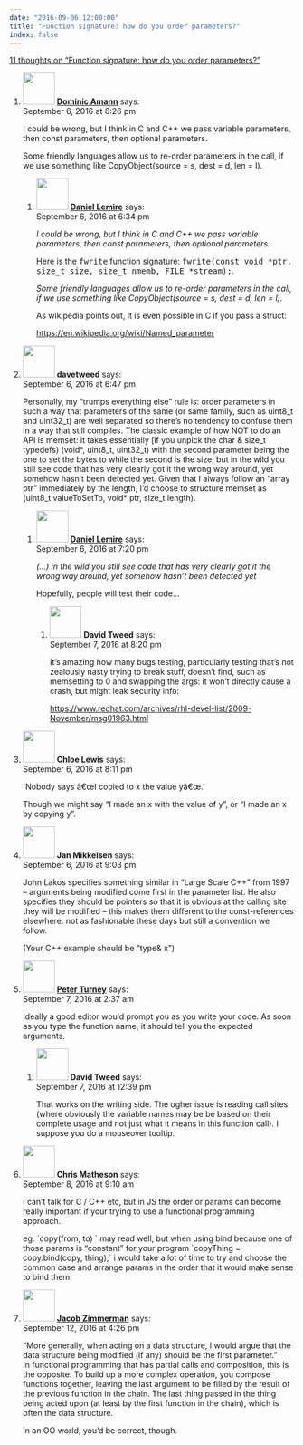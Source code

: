 ```yaml
---
date: "2016-09-06 12:00:00"
title: "Function signature: how do you order parameters?"
index: false
---
```


[11 thoughts on &ldquo;Function signature: how do you order parameters?&rdquo;](/lemire/blog/2016/09-06-function-signature-how-do-you-order-parameters)

<ol class="comment-list">
<li id="comment-251757" class="comment even thread-even depth-1 parent">
<div class="comment-author vcard">
<img alt src="https://secure.gravatar.com/avatar/1b5f40ec7c1e07935001188ea498d188?s=56&#038;d=mm&#038;r=g" srcset="https://secure.gravatar.com/avatar/1b5f40ec7c1e07935001188ea498d188?s=112&#038;d=mm&#038;r=g 2x" class="avatar avatar-56 photo" height="56" width="56" decoding="async" /> <b class="fn"><a href="http://blog.lbs.ca/technology" class="url" rel="ugc external nofollow">Dominic Amann</a></b> <span class="says">says:</span> </div>
<div class="comment-metadata"><time datetime="2016-09-06T18:26:22+00:00">September 6, 2016 at 6:26 pm</time></a> </div>
<div class="comment-content">
<p>I could be wrong, but I think in C and C++ we pass variable parameters, then const parameters, then optional parameters.</p>
<p>Some friendly languages allow us to re-order parameters in the call, if we use something like CopyObject(source = s, dest = d, len = l).</p>
</div>
<ol class="children">
<li id="comment-251758" class="comment byuser comment-author-lemire bypostauthor odd alt depth-2">
<div class="comment-author vcard">
<img alt src="https://secure.gravatar.com/avatar/2ca999bef9535950f5b84281a4dab006?s=56&#038;d=mm&#038;r=g" srcset="https://secure.gravatar.com/avatar/2ca999bef9535950f5b84281a4dab006?s=112&#038;d=mm&#038;r=g 2x" class="avatar avatar-56 photo" height="56" width="56" decoding="async" /> <b class="fn"><a href="https://lemire.me/en/" class="url" rel="ugc">Daniel Lemire</a></b> <span class="says">says:</span> </div>
<div class="comment-metadata"><time datetime="2016-09-06T18:34:26+00:00">September 6, 2016 at 6:34 pm</time></a> </div>
<div class="comment-content">
<p><em>I could be wrong, but I think in C and C++ we pass variable parameters, then const parameters, then optional parameters.</em></p>
<p>Here is the <tt>fwrite</tt> function signature: <tt>fwrite(const void *ptr, size_t size, size_t nmemb, FILE *stream);</tt>.</p>
<p><em>Some friendly languages allow us to re-order parameters in the call, if we use something like CopyObject(source = s, dest = d, len = l).</em></p>
<p>As wikipedia points out, it is even possible in C if you pass a struct:</p>
<p><a href="https://en.wikipedia.org/wiki/Named_parameter" rel="nofollow ugc">https://en.wikipedia.org/wiki/Named_parameter</a></p>
</div>
</li>
</ol>
</li>
<li id="comment-251761" class="comment even thread-odd thread-alt depth-1 parent">
<div class="comment-author vcard">
<img alt src="https://secure.gravatar.com/avatar/e2235dec7378abc2a23d8a76c2efba02?s=56&#038;d=mm&#038;r=g" srcset="https://secure.gravatar.com/avatar/e2235dec7378abc2a23d8a76c2efba02?s=112&#038;d=mm&#038;r=g 2x" class="avatar avatar-56 photo" height="56" width="56" loading="lazy" decoding="async" /> <b class="fn">davetweed</b> <span class="says">says:</span> </div>
<div class="comment-metadata"><time datetime="2016-09-06T18:47:21+00:00">September 6, 2016 at 6:47 pm</time></a> </div>
<div class="comment-content">
<p>Personally, my &ldquo;trumps everything else&rdquo; rule is: order parameters in such a way that parameters of the same (or same family, such as uint8_t and uint32_t) are well separated so there&rsquo;s no tendency to confuse them in a way that still compiles. The classic example of how NOT to do an API is memset: it takes essentially [if you unpick the char &amp; size_t typedefs) (void*, uint8_t, uint32_t) with the second parameter being the one to set the bytes to while the second is the size, but in the wild you still see code that has very clearly got it the wrong way around, yet somehow hasn&rsquo;t been detected yet. Given that I always follow an &ldquo;array ptr&rdquo; immediately by the length, I&rsquo;d choose to structure memset as (uint8_t valueToSetTo, void* ptr, size_t length).</p>
</div>
<ol class="children">
<li id="comment-251763" class="comment byuser comment-author-lemire bypostauthor odd alt depth-2 parent">
<div class="comment-author vcard">
<img alt src="https://secure.gravatar.com/avatar/2ca999bef9535950f5b84281a4dab006?s=56&#038;d=mm&#038;r=g" srcset="https://secure.gravatar.com/avatar/2ca999bef9535950f5b84281a4dab006?s=112&#038;d=mm&#038;r=g 2x" class="avatar avatar-56 photo" height="56" width="56" loading="lazy" decoding="async" /> <b class="fn"><a href="https://lemire.me/en/" class="url" rel="ugc">Daniel Lemire</a></b> <span class="says">says:</span> </div>
<div class="comment-metadata"><time datetime="2016-09-06T19:20:46+00:00">September 6, 2016 at 7:20 pm</time></a> </div>
<div class="comment-content">
<p><em>(&#8230;) in the wild you still see code that has very clearly got it the wrong way around, yet somehow hasn&rsquo;t been detected yet</em></p>
<p>Hopefully, people will test their code&#8230;</p>
</div>
<ol class="children">
<li id="comment-251861" class="comment even depth-3">
<div class="comment-author vcard">
<img alt src="https://secure.gravatar.com/avatar/656e05d084448337fb49459225dc525e?s=56&#038;d=mm&#038;r=g" srcset="https://secure.gravatar.com/avatar/656e05d084448337fb49459225dc525e?s=112&#038;d=mm&#038;r=g 2x" class="avatar avatar-56 photo" height="56" width="56" loading="lazy" decoding="async" /> <b class="fn">David Tweed</b> <span class="says">says:</span> </div>
<div class="comment-metadata"><time datetime="2016-09-07T20:20:50+00:00">September 7, 2016 at 8:20 pm</time></a> </div>
<div class="comment-content">
<p>It&rsquo;s amazing how many bugs testing, particularly testing that&rsquo;s not zealously nasty trying to break stuff, doesn&rsquo;t find, such as memsetting to 0 and swapping the args: it won&rsquo;t directly cause a crash, but might leak security info:</p>
<p><a href="https://www.redhat.com/archives/rhl-devel-list/2009-November/msg01963.html" rel="nofollow ugc">https://www.redhat.com/archives/rhl-devel-list/2009-November/msg01963.html</a></p>
</div>
</li>
</ol>
</li>
</ol>
</li>
<li id="comment-251766" class="comment odd alt thread-even depth-1">
<div class="comment-author vcard">
<img alt src="https://secure.gravatar.com/avatar/c0d4021675140729a0809f1ad9824134?s=56&#038;d=mm&#038;r=g" srcset="https://secure.gravatar.com/avatar/c0d4021675140729a0809f1ad9824134?s=112&#038;d=mm&#038;r=g 2x" class="avatar avatar-56 photo" height="56" width="56" loading="lazy" decoding="async" /> <b class="fn">Chloe Lewis</b> <span class="says">says:</span> </div>
<div class="comment-metadata"><time datetime="2016-09-06T20:11:59+00:00">September 6, 2016 at 8:11 pm</time></a> </div>
<div class="comment-content">
<p>`Nobody says â€œI copied to x the value yâ€œ.&rsquo;</p>
<p>Though we might say &ldquo;I made an x with the value of y&rdquo;, or &ldquo;I made an x by copying y&rdquo;.</p>
</div>
</li>
<li id="comment-251769" class="comment even thread-odd thread-alt depth-1">
<div class="comment-author vcard">
<img alt src="https://secure.gravatar.com/avatar/40853ee016c1f1b05c32c63054c55762?s=56&#038;d=mm&#038;r=g" srcset="https://secure.gravatar.com/avatar/40853ee016c1f1b05c32c63054c55762?s=112&#038;d=mm&#038;r=g 2x" class="avatar avatar-56 photo" height="56" width="56" loading="lazy" decoding="async" /> <b class="fn">Jan Mikkelsen</b> <span class="says">says:</span> </div>
<div class="comment-metadata"><time datetime="2016-09-06T21:03:28+00:00">September 6, 2016 at 9:03 pm</time></a> </div>
<div class="comment-content">
<p>John Lakos specifies something similar in &ldquo;Large Scale C++&rdquo; from 1997 &#8211; arguments being modified come first in the parameter list. He also specifies they should be pointers so that it is obvious at the calling site they will be modified &#8211; this makes them different to the const-references elsewhere. not as fashionable these days but still a convention we follow. </p>
<p>(Your C++ example should be &ldquo;type&amp; x&rdquo;)</p>
</div>
</li>
<li id="comment-251794" class="comment odd alt thread-even depth-1 parent">
<div class="comment-author vcard">
<img alt src="https://secure.gravatar.com/avatar/eb2d858a6ccea692bf677ad2c66623ad?s=56&#038;d=mm&#038;r=g" srcset="https://secure.gravatar.com/avatar/eb2d858a6ccea692bf677ad2c66623ad?s=112&#038;d=mm&#038;r=g 2x" class="avatar avatar-56 photo" height="56" width="56" loading="lazy" decoding="async" /> <b class="fn"><a href="http://www.apperceptul.com" class="url" rel="ugc external nofollow">Peter Turney</a></b> <span class="says">says:</span> </div>
<div class="comment-metadata"><time datetime="2016-09-07T02:37:19+00:00">September 7, 2016 at 2:37 am</time></a> </div>
<div class="comment-content">
<p>Ideally a good editor would prompt you as you write your code. As soon as you type the function name, it should tell you the expected arguments.</p>
</div>
<ol class="children">
<li id="comment-251831" class="comment even depth-2">
<div class="comment-author vcard">
<img alt src="https://secure.gravatar.com/avatar/656e05d084448337fb49459225dc525e?s=56&#038;d=mm&#038;r=g" srcset="https://secure.gravatar.com/avatar/656e05d084448337fb49459225dc525e?s=112&#038;d=mm&#038;r=g 2x" class="avatar avatar-56 photo" height="56" width="56" loading="lazy" decoding="async" /> <b class="fn">David Tweed</b> <span class="says">says:</span> </div>
<div class="comment-metadata"><time datetime="2016-09-07T12:39:04+00:00">September 7, 2016 at 12:39 pm</time></a> </div>
<div class="comment-content">
<p>That works on the writing side. The ogher issue is reading call sites (where obviously the variable names may be be based on their complete usage and not just what it means in this function call). I suppose you do a mouseover tooltip.</p>
</div>
</li>
</ol>
</li>
<li id="comment-251887" class="comment odd alt thread-odd thread-alt depth-1">
<div class="comment-author vcard">
<img alt src="https://secure.gravatar.com/avatar/a4c0f4854be6f042ff500057d07c10ad?s=56&#038;d=mm&#038;r=g" srcset="https://secure.gravatar.com/avatar/a4c0f4854be6f042ff500057d07c10ad?s=112&#038;d=mm&#038;r=g 2x" class="avatar avatar-56 photo" height="56" width="56" loading="lazy" decoding="async" /> <b class="fn">Chris Matheson</b> <span class="says">says:</span> </div>
<div class="comment-metadata"><time datetime="2016-09-08T09:10:36+00:00">September 8, 2016 at 9:10 am</time></a> </div>
<div class="comment-content">
<p>i can&rsquo;t talk for C / C++ etc, but in JS the order or params can become really important if your trying to use a functional programming approach.</p>
<p>eg. `copy(from, to) ` may read well, but when using bind because one of those params is &ldquo;constant&rdquo; for your program `copyThing = copy.bind(copy, thing);` i would take a lot of time to try and choose the common case and arrange params in the order that it would make sense to bind them.</p>
</div>
</li>
<li id="comment-252219" class="comment even thread-even depth-1">
<div class="comment-author vcard">
<img alt src="https://secure.gravatar.com/avatar/1ab45418072762e4f2df338672d2d8c4?s=56&#038;d=mm&#038;r=g" srcset="https://secure.gravatar.com/avatar/1ab45418072762e4f2df338672d2d8c4?s=112&#038;d=mm&#038;r=g 2x" class="avatar avatar-56 photo" height="56" width="56" loading="lazy" decoding="async" /> <b class="fn"><a href="http://programmingideaswithjake.com" class="url" rel="ugc external nofollow">Jacob Zimmerman</a></b> <span class="says">says:</span> </div>
<div class="comment-metadata"><time datetime="2016-09-12T16:26:12+00:00">September 12, 2016 at 4:26 pm</time></a> </div>
<div class="comment-content">
<p>&ldquo;More generally, when acting on a data structure, I would argue that the data structure being modified (if any) should be the first parameter.&rdquo;<br/>
In functional programming that has partial calls and composition, this is the opposite. To build up a more complex operation, you compose functions together, leaving the last argument to be filled by the result of the previous function in the chain. The last thing passed in the thing being acted upon (at least by the first function in the chain), which is often the data structure.</p>
<p>In an OO world, you&rsquo;d be correct, though.</p>
</div>
</li>
</ol>
